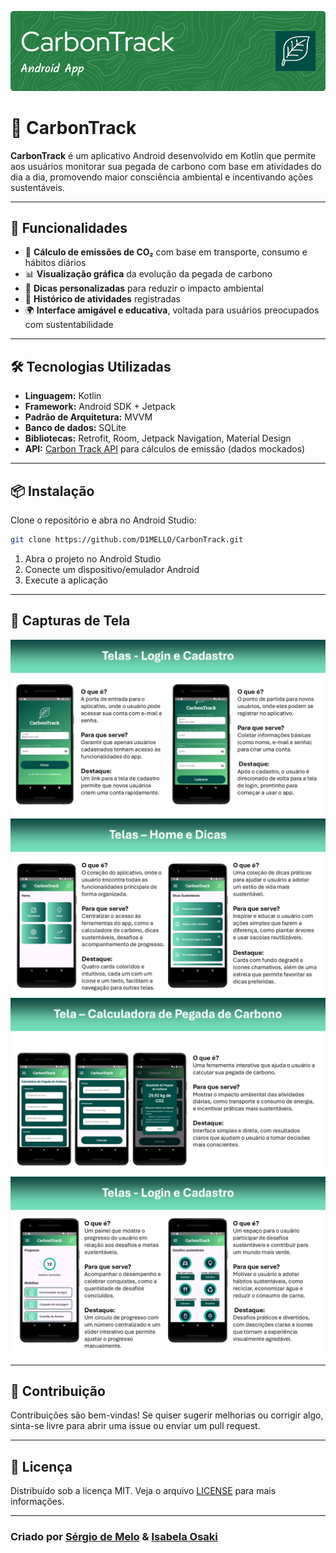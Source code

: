 ![CarbonTrack Banner](README_files/github-header-image.png) <!-- Substitua pelo caminho real, se existir -->


# 🌱 CarbonTrack

**CarbonTrack** é um aplicativo Android desenvolvido em Kotlin que permite aos usuários monitorar sua pegada de carbono com base em atividades do dia a dia, promovendo maior consciência ambiental e incentivando ações sustentáveis.



---

## 📱 Funcionalidades

- 🔢 **Cálculo de emissões de CO₂** com base em transporte, consumo e hábitos diários
- 📊 **Visualização gráfica** da evolução da pegada de carbono
- 🧠 **Dicas personalizadas** para reduzir o impacto ambiental
- 📝 **Histórico de atividades** registradas
- 🌍 **Interface amigável e educativa**, voltada para usuários preocupados com sustentabilidade

---

## 🛠️ Tecnologias Utilizadas

- **Linguagem:** Kotlin  
- **Framework:** Android SDK + Jetpack  
- **Padrão de Arquitetura:** MVVM
- **Banco de dados:** SQLite  
- **Bibliotecas:** Retrofit, Room, Jetpack Navigation, Material Design  
- **API:** [Carbon Track API](https://github.com/D1MELLO/carbon_track_api) para cálculos de emissão (dados mockados)

---

## 📦 Instalação

Clone o repositório e abra no Android Studio:

```bash
git clone https://github.com/D1MELLO/CarbonTrack.git
```

1. Abra o projeto no Android Studio
2. Conecte um dispositivo/emulador Android
3. Execute a aplicação

---

## 📸 Capturas de Tela

<!-- Substitua os links pelos caminhos reais caso existam -->
<img src="README_files/imagem_1.PNG"/>
<img src="README_files/imagem_2.PNG"/>
<img src="README_files/imagem_3.PNG"/>
<img src="README_files/imagem_4.PNG"/>

---

## 🤝 Contribuição

Contribuições são bem-vindas! Se quiser sugerir melhorias ou corrigir algo, sinta-se livre para abrir uma issue ou enviar um pull request.

---

## 🪪 Licença

Distribuído sob a licença MIT. Veja o arquivo [LICENSE](LICENSE) para mais informações.

---

### Criado por [Sérgio de Melo](https://github.com/D1MELLO) & [Isabela Osaki](https://github.com/iosaki)
